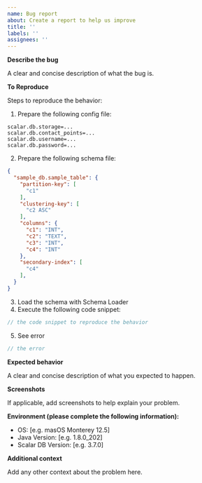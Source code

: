 ```yaml
---
name: Bug report
about: Create a report to help us improve
title: ''
labels: ''
assignees: ''
---
```


**Describe the bug**

A clear and concise description of what the bug is.

**To Reproduce**

Steps to reproduce the behavior:

1. Prepare the following config file:
```properties
scalar.db.storage=...
scalar.db.contact_points=...
scalar.db.username=...
scalar.db.password=...
```
2. Prepare the following schema file:
```json
{
  "sample_db.sample_table": {
    "partition-key": [
      "c1"
    ],
    "clustering-key": [
      "c2 ASC"
    ],
    "columns": {
      "c1": "INT",
      "c2": "TEXT",
      "c3": "INT",
      "c4": "INT"
    },
    "secondary-index": [
      "c4"
    ],
  }
}
```
3. Load the schema with Schema Loader
4. Execute the following code snippet:
```java
// the code snippet to reproduce the behavior
```
5. See error
```java
// the error
```

**Expected behavior**

A clear and concise description of what you expected to happen.

**Screenshots**

If applicable, add screenshots to help explain your problem.

**Environment (please complete the following information):**

 - OS: [e.g. masOS Monterey 12.5]
 - Java Version: [e.g. 1.8.0_202]
 - Scalar DB Version: [e.g. 3.7.0]

**Additional context**

Add any other context about the problem here.
